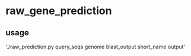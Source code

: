 # raw_gene_prediction

## usage
'./raw_prediction.py query_seqs genome blast_output short_name output'

